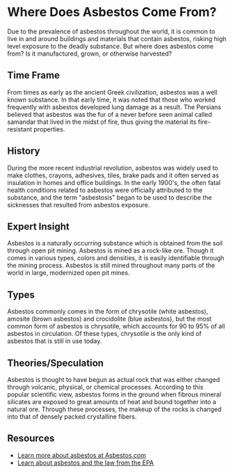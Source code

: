 # Where Does Asbestos Come From?

Due to the prevalence of asbestos throughout the world, it is common to live in and around buildings and materials that contain asbestos, risking high level exposure to the deadly substance. But where does asbestos come from? Is it manufactured, grown, or otherwise harvested?

## Time Frame

From times as early as the ancient Greek civilization, asbestos was a well known substance. In that early time, it was noted that those who worked frequently with asbestos developed lung damage as a result. The Persians believed that asbestos was the fur of a never before seen animal called samandar that lived in the midst of fire, thus giving the material its fire-resistant properties.

## History

During the more recent industrial revolution, asbestos was widely used to make clothes, crayons, adhesives, tiles, brake pads and it often served as insulation in homes and office buildings. In the early 1900's, the often fatal health conditions related to asbestos were officially attributed to the substance, and the term "asbestosis" began to be used to describe the sicknesses that resulted from asbestos exposure.

## Expert Insight

Asbestos is a naturally occurring substance which is obtained from the soil through open pit mining. Asbestos is mined as a rock-like ore. Though it comes in various types, colors and densities, it is easily identifiable through the mining process. Asbestos is still mined throughout many parts of the world in large, modernized open pit mines.

## Types

Asbestos commonly comes in the form of chrysotile (white asbestos), amosite (brown asbestos) and crocidolite (blue asbestos), but the most common form of asbestos is chrysotile, which accounts for 90 to 95% of all asbestos in circulation. Of these types, chrysotile is the only kind of asbestos that is still in use today.

## Theories/Speculation

Asbestos is thought to have begun as actual rock that was either changed through volcanic, physical, or chemical processes. According to this popular scientific view, asbestos forms in the ground when fibrous mineral silicates are exposed to great amounts of heat and bound together into a natural ore. Through these processes, the makeup of the rocks is changed into that of densely packed crystalline fibers.

## Resources

- [Learn more about asbestos at Asbestos.com](http://www.asbestos.com/)
- [Learn about asbestos and the law from the EPA](http://www.epa.gov/)

